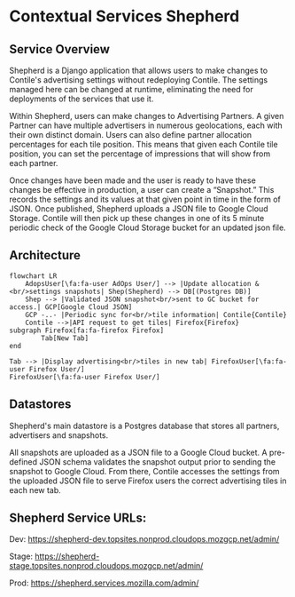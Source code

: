 # Contextual Services Shepherd

## Service Overview

Shepherd is a Django application that allows users to make changes to Contile's advertising settings without redeploying Contile.
The settings managed here can be changed at runtime, eliminating the need for deployments of the services that use it.

Within Shepherd, users can make changes to Advertising Partners.
A given Partner can have multiple advertisers in numerous geolocations, each with their own distinct domain.
Users can also define partner allocation percentages for each tile position.
This means that given each Contile tile position, you can set the percentage of impressions that will show from each partner.

Once changes have been made and the user is ready to have these changes be effective in production, a user can create a “Snapshot.”
This records the settings and its values at that given point in time in the form of JSON.
Once published, Shepherd uploads a JSON file to Google Cloud Storage.
Contile will then pick up these changes in one of its 5 minute periodic check of the Google Cloud Storage bucket for an updated json file.

## Architecture
```mermaid
flowchart LR
    AdopsUser[\fa:fa-user AdOps User/] --> |Update allocation &<br/>settings snapshots| Shep(Shepherd) --> DB[(Postgres DB)]
    Shep --> |Validated JSON snapshot<br/>sent to GC bucket for access.| GCP[Google Cloud JSON]
    GCP -..- |Periodic sync for<br/>tile information| Contile{Contile}
    Contile -->|API request to get tiles| Firefox{Firefox}
subgraph Firefox[fa:fa-firefox Firefox]
        Tab[New Tab] 
end

Tab --> |Display advertising<br/>tiles in new tab| FirefoxUser[\fa:fa-user Firefox User/]
FirefoxUser[\fa:fa-user Firefox User/]
```

## Datastores
Shepherd's main datastore is a Postgres database that stores all partners, advertisers and snapshots.

All snapshots are uploaded as a JSON file to a Google Cloud bucket.
A pre-defined JSON schema validates the snapshot output prior to sending the snapshot to Google Cloud.
From there, Contile accesses the settings from the uploaded JSON file to serve Firefox users the correct advertising tiles in each new tab.

## Shepherd Service URLs:

Dev: https://shepherd-dev.topsites.nonprod.cloudops.mozgcp.net/admin/

Stage: https://shepherd-stage.topsites.nonprod.cloudops.mozgcp.net/admin/

Prod: https://shepherd.services.mozilla.com/admin/